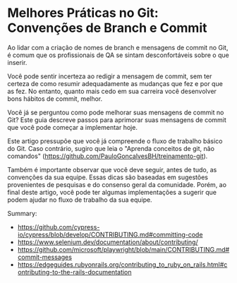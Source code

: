 # Melhores Práticas no Git: Convenções de Branch e Commit

Ao lidar com a criação de nomes de branch e mensagens de commit no Git, é comum que os profissionais de QA se sintam desconfortáveis sobre o que inserir.

Você pode sentir incerteza ao redigir a mensagem de commit, sem ter certeza de como resumir adequadamente as mudanças que fez e por que as fez. No entanto, quanto mais cedo em sua carreira você desenvolver bons hábitos de commit, melhor.

Você já se perguntou como pode melhorar suas mensagens de commit no Git? Este guia descreve passos para aprimorar suas mensagens de commit que você pode começar a implementar hoje.

Este artigo pressupõe que você já compreende o fluxo de trabalho básico do Git. Caso contrário, sugiro que leia o "Aprenda conceitos de git, não comandos" (https://github.com/PauloGoncalvesBH/treinamento-git).

Também é importante observar que você deve seguir, antes de tudo, as convenções da sua equipe. Essas dicas são baseadas em sugestões provenientes de pesquisas e do consenso geral da comunidade. Porém, ao final deste artigo, você pode ter algumas implementações a sugerir que podem ajudar no fluxo de trabalho da sua equipe.




Summary:
- https://github.com/cypress-io/cypress/blob/develop/CONTRIBUTING.md#committing-code
- https://www.selenium.dev/documentation/about/contributing/
- https://github.com/microsoft/playwright/blob/main/CONTRIBUTING.md#commit-messages
- https://edgeguides.rubyonrails.org/contributing_to_ruby_on_rails.html#contributing-to-the-rails-documentation